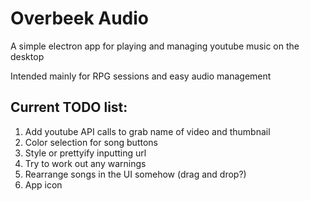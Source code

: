 # Overbeek Audio

A simple electron app for playing and managing youtube music on the desktop

Intended mainly for RPG sessions and easy audio management

## Current TODO list:

1. Add youtube API calls to grab name of video and thumbnail
2. Color selection for song buttons
3. Style or prettyify inputting url
4. Try to work out any warnings
5. Rearrange songs in the UI somehow (drag and drop?)
6. App icon
